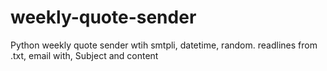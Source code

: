# weekly-quote-sender
Python weekly quote sender wtih smtpli, datetime, random. readlines from .txt, email with, Subject and content
